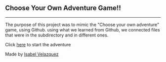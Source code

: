 ## Choose Your Own Adventure Game!!
---
The purpose of this project was to mimic the "Choose
your own adventure" game, using Github. using what we
learned from Github, we connected files that were in the subdirectory and in different ones.

Click [here](home.md) to start the adventure

Made by [Isabel Velazquez](https://github.com/isabelv4807)